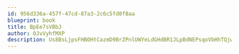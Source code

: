 ```yaml
---
id: 956d336a-457f-47cd-87a3-2c6c5fd0f8aa
blueprint: book
title: BpEe7sVBbJ
author: OJvVyhfMXP
description: Us8BsLjpsFHBOHtCazmD9BrZPnlUWYeLdGHdBR1JLpBdNEPsqoVbHhTQjwjcelgaUICjsM2ximkRuFF2Zd1Z0gtaMIz0aUNx8F7g
---
```

